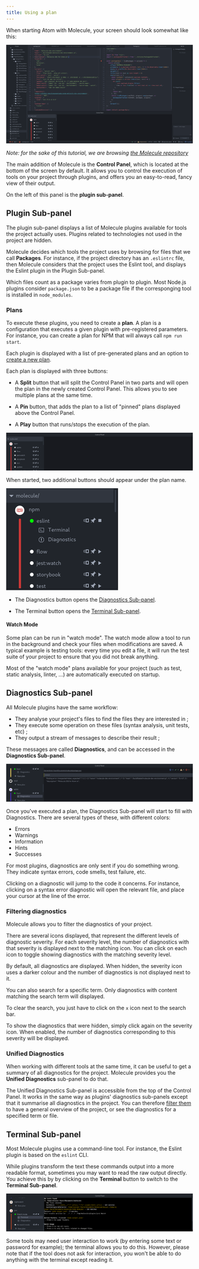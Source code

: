 ```yaml
---
title: Using a plan
---
```


When starting Atom with Molecule, your screen should look somewhat like this:

![Starting screen. Notice the panel at the bottom](assets/molecule-start.png)

*Note: for the sake of this tutorial, we are browsing
[the Molecule repository](https://github.com/alanzanattadev/atom-molecule-dev-environment/)*

The main addition of Molecule is the **Control Panel**, which is located at the bottom of
the screen by default. It allows you to control the execution of tools on your project through plugins,
and offers you an easy-to-read, fancy view of their output.

On the left of this panel is the **plugin sub-panel**.

Plugin Sub-panel
---------------

The plugin sub-panel displays a list of Molecule plugins available for tools
the project actually uses. Plugins related to technologies not used in the project
are hidden.

Molecule decides which tools the project uses by browsing for files that we call
**Packages**. For instance, if the project directory has an `.eslintrc` file,
then Molecule considers that the project uses the Eslint tool, and displays the
Eslint plugin in the Plugin Sub-panel.

Which files count as a package varies from plugin to plugin. Most Node.js
plugins consider `package.json` to be a package file if the corresponging tool
is installed in `node_modules`.

### Plans

To execute these plugins, you need to create a **plan**. A plan is a
configuration that executes a given plugin with pre-registered parameters. For
instance, you can create a plan for NPM that will always call `npm run start`.

Each plugin is displayed with a list of  pre-generated plans and an option to
[create a new plan](getting-started-creating-a-plan.md).

Each plan is displayed with three buttons:

- A **Split** button that will split the Control Panel in two parts and will open the
plan in the newly created Control Panel. This allows you to see multiple plans at the
same time.

- A **Pin** button, that adds the plan to a list of "pinned" plans displayed above
the Control Panel.

- A **Play** button that runs/stops the execution of the plan.

![Plugin Sub-panel](assets/plugin-sub-panel.png)

When started, two additional buttons should appear under the plan name.

![Eslint plan buttons](assets/eslint-plan-buttons.png)

- The Diagnostics button opens the [Diagnostics Sub-panel](#diagnostics-sub-panel).

- The Terminal button opens the [Terminal Sub-panel](#terminal-sub-panel).

#### Watch Mode

Some plan can be run in "watch mode". The watch mode allow a tool to
run in the background and check your files when modifications are saved.
A typical example is testing tools: every time you edit a file, it will
run the test suite of your project to ensure that you did not break anything.

Most of the "watch mode" plans available for your project (such as test,
static analysis, linter, ...) are automatically executed on startup.

Diagnostics Sub-panel
--------------------

All Molecule plugins have the same workflow:

* They analyse your project's files to find the files they are interested in ;
* They execute some operation on these files (syntax analysis, unit tests, etc) ;
* They output a stream of messages to describe their result ;

These messages are called **Diagnostics**, and can be accessed in the
**Diagnostics Sub-panel**.

![The Diagnostics Sub-panel](assets/diagnostics-closeup.png)

Once you've executed a plan, the Diagnostics Sub-panel will start to fill with
Diagnostics. There are several types of these, with different colors:

- Errors
- Warnings
- Information
- Hints
- Successes

For most plugins, diagnostics are only sent if you do something wrong. They
indicate syntax errors, code smells, test failure, etc.

Clicking on a diagnostic will jump to the code it concerns. For
instance, clicking on a syntax error diagnostic will open the relevant file, and
place your cursor at the line of the error.

### Filtering diagnostics

Molecule allows you to filter the diagnostics of your project.

There are several icons displayed, that represent the different levels of
diagnostic severity. For each severity level, the number of diagnostics
with that severity is displayed next to the matching icon. You can click on
each icon to toggle showing diagnostics with the matching severity level.

By default, all diagnostics are displayed. When hidden, the severity icon uses
a darker colour and the number of diagnostics is not displayed next to it.

You can also search for a specific term. Only diagnostics with content matching
the search term will displayed.

To clear the search, you just have to click on the `x` icon next to the search bar.

To show the diagnostics that were hidden, simply click again on the severity icon.
When enabled, the number of diagnostics corresponding to this severity will be displayed.

### Unified Diagnostics

When working with different tools at the same time, it can be useful to get a summary of
all diagnostics for the project. Molecule provides you the **Unified Diagnostics** sub-panel
to do that.

The Unified Diagnostics Sub-panel is accessible from the top of the Control Panel. It works
in the same way as plugins' diagnostics sub-panels except that it summarise all diagnostics
in the project. You can therefore [filter them](#filtering-diagnostics) to have a general
overview of the project, or see the diagnostics for a specified term or file.

Terminal Sub-panel
--------------

Most Molecule plugins use a command-line tool. For instance, the Eslint plugin
is based on the `eslint` CLI.

While plugins transform the text these commands output into a more readable
format, sometimes you may want to read the raw output directly. You achieve this by
by clicking on the **Terminal** button to switch to the **Terminal Sub-panel**.

![The Terminal Sub-panel](assets/terminal-closeup.png)

Some tools may need user interaction to work (by entering some text or password for
example); the terminal allows you to do this. However, please note that if
the tool does not ask for interaction, you won't be able to do anything with the terminal
except reading it.
